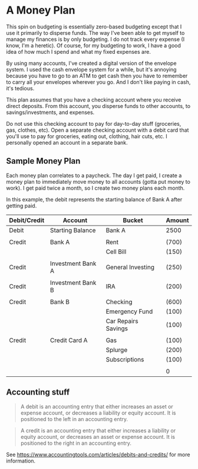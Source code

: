 # A Money Plan
This spin on budgeting is essentially zero-based budgeting except that I use it primarily to disperse funds. The way
I've been able to get myself to manage my finances is by only budgeting. I do not track every expense (I know,
I'm a heretic). Of course, for my budgeting to work, I have a good idea of how much I spend and what my fixed expenses
are.

By using many accounts, I've created a digital version of the envelope system. I used the cash envelope system for a
while, but it's annoying because you have to go to an ATM to get cash then you have to remember to carry all your
envelopes wherever you go. And I don't like paying in cash, it's tedious.

This plan assumes that you have a checking account where you receive direct deposits. From this account, you disperse
funds to other accounts, to savings/investments, and expenses.

Do not use this checking account to pay for day-to-day stuff (groceries, gas, clothes, etc). Open a separate checking
account with a debit card that you'll use to pay for groceries, eating out, clothing, hair cuts, etc. I personally
opened an account in a separate bank.

## Sample Money Plan
Each money plan correlates to a paycheck. The day I get paid, I create a money plan to immediately move money to all
accounts (gotta put money to work). I get paid twice a month, so I create two money plans each month.

In this example, the debit represents the starting balance of Bank A after getting paid.

| Debit/Credit | Account           | Bucket              | Amount |
|--------------|-------------------|---------------------|--------|
| Debit        | Starting Balance  | Bank A              | 2500   |
|              |                   |                     |        |
| Credit       | Bank A            | Rent                | (700)  |
|              |                   | Cell Bill           | (150)  |
|              |                   |                     |        |
| Credit       | Investment Bank A | General Investing   | (250)  |
|              |                   |                     |        |
| Credit       | Investment Bank B | IRA                 | (200)  |
|              |                   |                     |        |
| Credit       | Bank B            | Checking            | (600)  |
|              |                   | Emergency Fund      | (100)  |
|              |                   | Car Repairs Savings | (100)  |
|              |                   |                     |        |
| Credit       | Credit Card A     | Gas                 | (100)  |
|              |                   | Splurge             | (200)  |
|              |                   | Subscriptions       | (100)  |
|              |                   |                     |        |
|              |                   |                     | 0      |

## Accounting stuff

> A debit is an accounting entry that either increases an asset or expense account, or decreases a liability or equity account. It is positioned to the left in an accounting entry.

> A credit is an accounting entry that either increases a liability or equity account, or decreases an asset or expense account. It is positioned to the right in an accounting entry.

See https://www.accountingtools.com/articles/debits-and-credits/ for more information.
